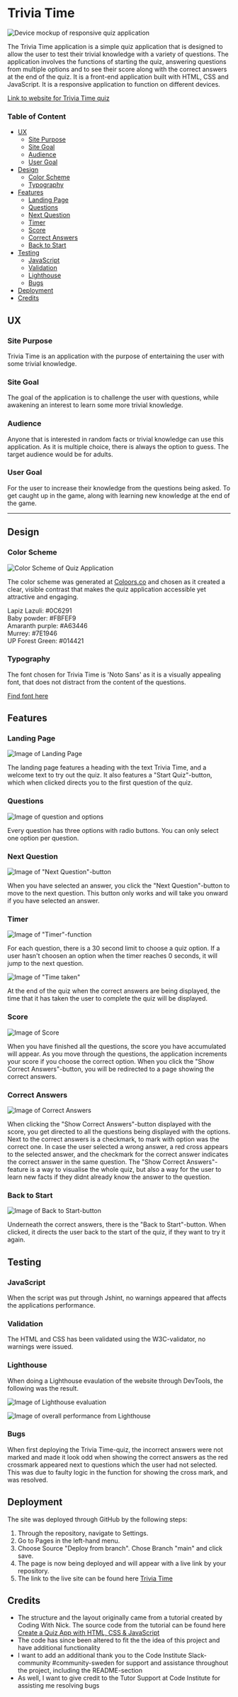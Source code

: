# Trivia Time 

![Device mockup of responsive quiz application](assets/docs/images/device-mockup.png)

The Trivia Time application is a simple quiz application that is designed to allow the user to test their trivial knowledge with a variety of questions. The application involves the functions of starting the quiz, answering questions from multiple options and to see their score along with the correct answers at the end of the quiz. It is a front-end application built with HTML, CSS and JavaScript. It is a responsive application to function on different devices. 

[Link to website for Trivia Time quiz](https://hebjornberg.github.io/quiz/)

### Table of Content 

+ [UX](#ux "UX") 
  + [Site Purpose](#site-purpose "Sire Purpose")
  + [Site Goal](#site-goal "Site Goal")
  + [Audience](#audience "Audience")
  + [User Goal](#user-goal "User Goal")
+ [Design](#desig "Design")
  + [Color Scheme](#color-scheme "Color Scheme")
  + [Typography](#typography "Typography")
+ [Features](#features "Features")
  + [Landing Page](#landing-page "Landing Page")
  + [Questions](#questions "Questions")
  + [Next Question](#next-question "Next Question")
  + [Timer](#timer "Timer")
  + [Score](#score "Score")
  + [Correct Answers](#show-correct "Show Correct") 
  + [Back to Start](#back-to-start "Back to Start")
+ [Testing](#testing "Testing")
  + [JavaScript](#javascript "JavaScript")
  + [Validation](#validation "Validation")
  + [Lighthouse](#lighthouse "Lighthouse")
  + [Bugs](#bugs "Bugs")
+ [Deployment](#deployment "Deployment")
+ [Credits](#credits "Credits")

## UX

### Site Purpose 

Trivia Time is an application with the purpose of entertaining the user with some trivial knowledge. 

### Site Goal 

The goal of the application is to challenge the user with questions, while awakening an interest to learn some more trivial knowledge. 

### Audience

Anyone that is interested in random facts or trivial knowledge can use this application. As it is multiple choice, there is always the option to guess. The target audience would be for adults. 

### User Goal

For the user to increase their knowledge from the questions being asked. To get caught up in the game, along with learning new knowledge at the end of the game. 

---

## Design

### Color Scheme 

![Color Scheme of Quiz Application](assets/docs/images/color-scheme.png)

The color scheme was generated at [Coloors.co](https://coolors.co/) and chosen as it created a clear, visible contrast that makes the quiz application accessible yet attractive and engaging. 

Lapiz Lazuli: #0C6291<br>
Baby powder: #FBFEF9<br>
Amaranth purple: #A63446<br>
Murrey: #7E1946<br>
UP Forest Green: #014421

### Typography 

The font chosen for Trivia Time is 'Noto Sans' as it is a visually appealing font, that does not distract from the content of the questions. 

[Find font here](https://fonts.google.com/share?selection.family=Noto+Sans:ital,wght@0,100..900;1,100..900)

## Features 

### Landing Page

![Image of Landing Page](assets/docs/images/landing-page.png)

The landing page features a heading with the text Trivia Time, and a welcome text to try out the quiz. 
It also features a "Start Quiz"-button, which when clicked directs you to the first question of the quiz. 

### Questions 

![Image of question and options](assets/docs/images/quiz-options.png)

Every question has three options with radio buttons. You can only select one option per question. 

### Next Question 

![Image of "Next Question"-button](assets/docs/images/next-button.png)

When you have selected an answer, you click the "Next Question"-button to move to the next question. This button only works and will take you onward if you have selected an answer. 

### Timer

![Image of "Timer"-function](assets/docs/images/timer_.png)

For each question, there is a 30 second limit to choose a quiz option. If a user hasn't choosen an option when the timer reaches 0 seconds, it will jump to the next question. 

![Image of "Time taken"](assets/docs/images/end_time.png)

At the end of the quiz when the correct answers are being displayed, the time that it has taken the user to complete the quiz will be displayed.

### Score

![Image of Score](assets/docs/images/score.png)

When you have finished all the questions, the score you have accumulated will appear. As you move through the questions, the application increments your score if you choose the correct option. When you click the "Show Correct Answers"-button, you will be redirected to a page showing the correct answers. 

### Correct Answers

![Image of Correct Answers](assets/docs/images/results.png)

When clicking the "Show Correct Answers"-button displayed with the score, you get directed to all the questions being displayed with the options. Next to the correct answers is a checkmark, to mark with option was the correct one. 
In case the user selected a wrong answer, a red cross appears to the selected answer, and the checkmark for the correct answer indicates the correct answer in the same question. The "Show Correct Answers"-feature is a way to visualise the whole quiz, but also a way for the user to learn new facts if they didnt already know the answer to the question. 

### Back to Start 

![Image of Back to Start-button](assets/docs/images/back-to-start.png)

Underneath the correct answers, there is the "Back to Start"-button. When clicked, it directs the user back to the start of the quiz, if they want to try it again. 

## Testing 

### JavaScript

When the script was put through Jshint, no warnings appeared that affects the applications performance. 

### Validation 

The HTML and CSS has been validated using the W3C-validator, no warnings were issued. 

### Lighthouse 

When doing a Lighthouse evaulation of the website through DevTools, the following was the result. 

![Image of Lighthouse evaluation](assets/docs/images/dev-evaluation.png)

![Image of overall performance from Lighthouse](assets/docs/images/performance.png)

### Bugs 

When first deploying the Trivia Time-quiz, the incorrect answers were not marked and made it look odd when showing the correct answers as the red crossmark appeared next to questions which the user had not selected. This was due to faulty logic in the function for showing the cross mark, and was resolved. 

## Deployment 

The site was deployed through GitHub by the following steps: 

1. Through the repository, navigate to Settings. 
2. Go to Pages in the left-hand menu. 
3. Choose Source "Deploy from branch". Chose Branch "main" and click save. 
4. The page is now being deployed and will appear with a live link by your repository.
5. The link to the live site can be found here [Trivia Time](https://hebjornberg.github.io/quiz/)

## Credits 

- The structure and the layout originally came from a tutorial created by Coding With Nick. The source code from the tutorial can be found here [Create a Quiz App with HTML, CSS & JavaScript](https://codingwithnick.in/create-a-quiz-app-using-html-css-javascript/)
- The code has since been altered to fit the the idea of this project and have additional functionality
- I want to add an additional thank you to the Code Institute Slack-community #community-sweden 
for support and assistance throughout the project, including the README-section
- As well, I want to give credit to the Tutor Support at Code Institute for assisting me resolving bugs










